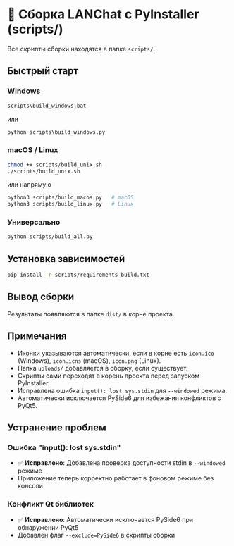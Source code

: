 # 🚀 Сборка LANChat с PyInstaller (scripts/)

Все скрипты сборки находятся в папке `scripts/`.

## Быстрый старт

### Windows
```bat
scripts\build_windows.bat
```
или
```bat
python scripts\build_windows.py
```

### macOS / Linux
```bash
chmod +x scripts/build_unix.sh
./scripts/build_unix.sh
```
или напрямую
```bash
python3 scripts/build_macos.py   # macOS
python3 scripts/build_linux.py   # Linux
```

### Универсально
```bash
python scripts/build_all.py
```

## Установка зависимостей
```bash
pip install -r scripts/requirements_build.txt
```

## Вывод сборки
Результаты появляются в папке `dist/` в корне проекта.

## Примечания
- Иконки указываются автоматически, если в корне есть `icon.ico` (Windows), `icon.icns` (macOS), `icon.png` (Linux).
- Папка `uploads/` добавляется в сборку, если существует.
- Скрипты сами переходят в корень проекта перед запуском PyInstaller.
- Исправлена ошибка `input(): lost sys.stdin` для `--windowed` режима.
- Автоматически исключается PySide6 для избежания конфликтов с PyQt5.

## Устранение проблем

### Ошибка "input(): lost sys.stdin"
- ✅ **Исправлено**: Добавлена проверка доступности stdin в `--windowed` режиме
- Приложение теперь корректно работает в фоновом режиме без консоли

### Конфликт Qt библиотек
- ✅ **Исправлено**: Автоматически исключается PySide6 при обнаружении PyQt5
- Добавлен флаг `--exclude=PySide6` в скрипты сборки

